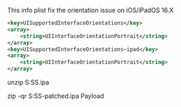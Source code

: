 This info plist fix the orientation issue on iOS/iPadOS 16.X

```xml
<key>UISupportedInterfaceOrientations</key>
<array>
    <string>UIInterfaceOrientationPortrait</string>
</array>
<key>UISupportedInterfaceOrientations~ipad</key>
<array>
    <string>UIInterfaceOrientationPortrait</string>
</array>
```

unzip S:SS.ipa

zip -qr S:SS-patched.ipa Payload
